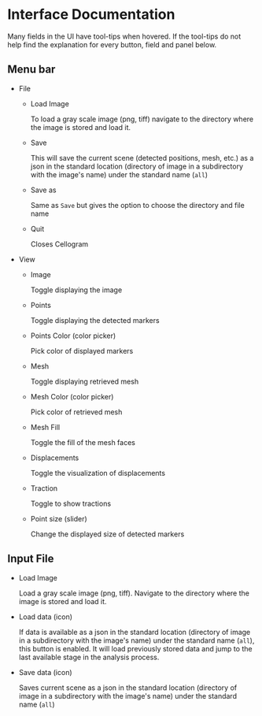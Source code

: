# Interface Documentation

Many fields in the UI have tool-tips when hovered. If the tool-tips do
not help find the explanation for every button, field and panel below.

## Menu bar

-   File

    -   Load Image

        To load a gray scale image (png, tiff) navigate to the directory
        where the image is stored and load it.

    -   Save

        This will save the current scene (detected positions, mesh,
        etc.) as a json in the standard location (directory of image in
        a subdirectory with the image\'s name) under the standard name
        (`all`)

    -   Save as

        Same as `Save` but gives the option to choose the directory
        and file name

    -   Quit

        Closes Cellogram

-   View

    -   Image

        Toggle displaying the image

    -   Points

        Toggle displaying the detected markers

    -   Points Color (color picker)

        Pick color of displayed markers

    -   Mesh

        Toggle displaying retrieved mesh

    -   Mesh Color (color picker)

        Pick color of retrieved mesh

    -   Mesh Fill

        Toggle the fill of the mesh faces

    -   Displacements

        Toggle the visualization of displacements

    -   Traction

        Toggle to show tractions

    -   Point size (slider)

        Change the displayed size of detected markers

## Input File

-   Load Image

    Load a gray scale image (png, tiff). Navigate to the directory where
    the image is stored and load it.

-   Load data (icon)

    If data is available as a json in the standard location (directory
    of image in a subdirectory with the image\'s name) under the
    standard name (`all`), this button is enabled. It will load
    previously stored data and jump to the last available stage in the
    analysis process.

-   Save data (icon)

    Saves current scene as a json in the standard location (directory of
    image in a subdirectory with the image\'s name) under the standard
    name (`all`)
